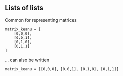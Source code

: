 ##  Lists of lists

Common for representing matrices

    matrix_keanu = [
        [0,0,0],
        [0,0,1],
        [0,1,0],
        [0,1,1]
    ]

... can also be written

    matrix_keanu = [[0,0,0], [0,0,1], [0,1,0], [0,1,1]]
